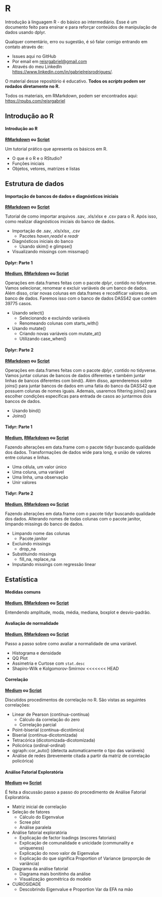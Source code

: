 # R
Introdução à linguagem R - do básico ao intermediário. Esse é um documento feito para ensinar e para reforçar conteúdos de manipulação de dados usando dplyr. 

Qualquer comentário, erro ou sugestão, é só falar comigo entrando em contato através de:

* Issues aqui no GitHub
* Por email em reisrgabriel@gmail.com
* Através do meu LinkedIn https://www.linkedin.com/in/gabrielreisrodrigues/.

O material desse repositório é educativo. **Todos os *scripts* podem ser rodados diretamente no R.**

Todos os materiais, em RMarkdown, podem ser encontrados aqui: https://rpubs.com/reisrgabriel

## Introdução ao R

#### Introdução ao R
**[RMarkdown](https://rpubs.com/reisrgabriel/introaor) ou [Script](https://github.com/GabrielReisR/R/blob/master/intro%20ao%20r/intro-ao-r.R)**

Um tutorial prático que apresenta os básicos em R.

  - O que é o R e o RStudio?
  - Funções iniciais
  - Objetos, vetores, matrizes e listas

## Estrutura de dados
#### Importação de bancos de dados e diagnósticos iniciais
**[RMarkdown](https://rpubs.com/reisrgabriel/importdiagn) ou [Script](https://github.com/GabrielReisR/R/blob/master/estrutura%20de%20dados/import-e-diagn.R)**

Tutorial de como importar arquivos .sav, .xls/xlsx e .csv para o R. Após isso, como realizar diagnósticos iniciais do banco de dados.
  - Importação de .sav, .xls/xlsx, .csv
    - Pacotes _haven_,_readxl_ e _readr_
  - Diagnósticos iniciais do banco
    - Usando skim() e glimpse()
  - Visualizando missings com missmap()
  
#### Dplyr: Parte 1
**[Medium](https://medium.com/psicodata/corrigindo-uma-escala-psicometrica-com-r-bfd6340f9609?source=collection_home---4------3-----------------------), [RMarkdown](https://rpubs.com/reisrgabriel/dplyrPt1) ou [Script](https://github.com/GabrielReisR/R/blob/master/estrutura%20de%20dados/dplyr-parte-1.R)**

Operações em data.frames feitas com o pacote _dplyr_, contido no tidyverse. Vamos selecionar, renomear e excluir variáveis de um banco de dados. Além disso, criar novas colunas em data.frames e recodificar valores de um banco de dados. Faremos isso com o banco de dados DASS42 que contém 39775 casos.

  - Usando select()
    - Selecionando e excluindo variáveis
    - Renomeando colunas com starts_with()
  - Usando mutate()
    - Criando novas variáveis com mutate_at()
    - Utilizando case_when()
    
#### Dplyr: Parte 2
**[RMarkdown](https://rpubs.com/reisrgabriel/dplyrPt2) ou [Script](https://github.com/GabrielReisR/R/blob/master/estrutura%20de%20dados/estrutura%20de%20dados/dplyr-parte-2.R)** 

Operações em data.frames feitas com o pacote _dplyr_, contido no tidyverse. Vamos juntar colunas de bancos de dados diferentes e também juntar linhas de bancos diferentes com bind(). Além disso, aprenderemos sobre joins() para juntar bancos de dados em uma fatia do banco da DASS42 que possuem colunas de nomes iguais. Ademais, usaremos filtering joins() para escolher condições específicas para entrada de casos ao juntarmos dois bancos de dados.
  - Usando bind()
  - Joins()

#### Tidyr: Parte 1
**[Medium](https://medium.com/psicodata/transformando-colunas-em-linhas-com-tidyr-a649f287a238), [RMarkdown](https://rpubs.com/reisrgabriel/tidyrPt1) ou [Script](https://github.com/GabrielReisR/R/blob/master/estrutura%20de%20dados/estrutura%20de%20dados/tidyr-parte-1.R)** 

Fazendo alterações em data.frame com o pacote tidyr buscando qualidade dos dados. Transformações de dados wide para long, e união de valores entre colunas e linhas.
  - Uma célula, um valor único
  - Uma coluna, uma variável
  - Uma linha, uma observação
  - Unir valores
  
#### Tidyr: Parte 2
**[Medium](https://medium.com/psicodata/valores-missing-parte-1-4382bb026660?source=collection_home---4------0-----------------------), [RMarkdown](https://rpubs.com/reisrgabriel/tidyrPt2) ou [Script](https://github.com/GabrielReisR/R/blob/master/estrutura%20de%20dados/estrutura%20de%20dados/tidyr-parte-2.R)** 

Fazendo alterações em data.frame com o pacote tidyr buscando qualidade dos dados. Alterando nomes de todas colunas com o pacote janitor, limpando missings do banco de dados.
  - Limpando nome das colunas
    - Pacote *janitor*
  - Excluindo missings
    - drop_na
  - Substituindo missings
    - fill_na, replace_na
  - Imputando missings com regressão linear
  
## Estatística
#### Medidas comuns
**[Medium](https://medium.com/psicodata/entenda-a-media-pelo-menos-1-desvio-padrao-acima-da-media-145e9edb6a8f), [RMarkdown](https://rpubs.com/reisrgabriel/medidascomuns) ou [Script](https://github.com/GabrielReisR/R/blob/master/estatistica/medidas-comuns.R)**

Entendendo amplitude, moda, média, mediana, boxplot e desvio-padrão.

#### Avaliação de normalidade
**[Medium](bit.ly/normalcomr), [RMarkdown](https://rpubs.com/reisrgabriel/avalicaodenormalidade) ou [Script](https://github.com/GabrielReisR/R/blob/master/estatistica/avaliacao-de-normalidade.R)**

Passo a passo sobre como avaliar a normalidade de uma variável.
  - Histograma e densidade
  - QQ Plot
  - Assimetria e Curtose com `stat.desc`
  - Shapiro-Wilk e Kolgomorov-Smirnov
<<<<<<< HEAD
  
#### Correlação
**[Medium](https://medium.com/psicodata/entendendo-de-coracao-a-correlacao-ad27a948c14a) ou [Script](https://github.com/GabrielReisR/R/blob/master/estatistica/correlacoes.R)**

Discutidos procedimentos de correlação no R. São vistas as seguintes correlações:
  - Linear de Pearson (contínua-contínua)
    - Cálculo da correlação do zero
    - Correlação parcial
  - Point-biserial (contínua-dicotômica)
  - Biserial (contínua-dicotomizada)
  - Tetracórica (dicotomizada-dicotomizada)
  - Policórica (ordinal-ordinal)
  - qgraph::cor_auto() (detecta automaticamente o tipo das variáveis)
  - Análise de redes (brevemente citada a partir da matriz de correlação policórica)
    
#### Análise Fatorial Exploratória
**[Medium](https://medium.com/psicodata/tutorial-de-analise-fatorial-exploratoria-no-r-1db5b6bf8dd5) ou [Script](https://github.com/GabrielReisR/R/blob/master/estatistica/analise_fatorial_exploratoria.R)**

É feita a discussão passo a passo do procedimento de Análise Fatorial Exploratória.

  - Matriz inicial de correlação
  - Seleção de fatores
    - Cálculo do Eigenvalue
    - Scree plot
    - Análise paralela
  - Análise fatorial exploratória
    - Explicação de factor loadings (escores fatoriais)
    - Explicação de comunalidade e unicidade (communality e uniqueness)
    - Explicação do novo valor de Eigenvalue
    - Explicação do que significa Proportion of Variance (proporção de variância)
  - Diagrama da análise fatorial
    - Diagrama mais bonitinho da análise
    - Visualização geométrica do modelo
  - CURIOSIDADE
    - Descobrindo Eigenvalue e Proportion Var da EFA na mão
